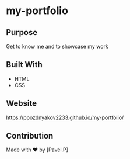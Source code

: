 # my-portfolio

## Purpose
Get to know me and to showcase my work
 

## Built With
* HTML
* CSS

## Website
https://ppozdnyakov2233.github.io/my-portfolio/


## Contribution
Made with ❤️ by [Pavel.P]


